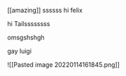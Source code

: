 [[amazing]]
ssssss
hi felix

hi Tailssssssss

omsgshshgh

gay luigi

![[Pasted image 20220114161845.png]]